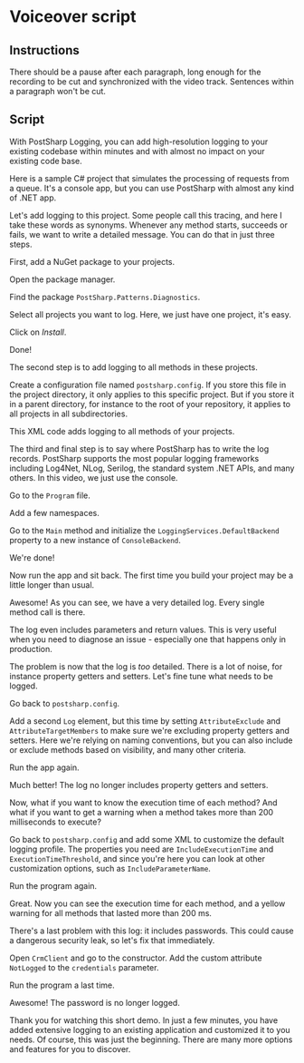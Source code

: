 # Voiceover script

## Instructions

There should be a pause after each paragraph, long enough for the recording to be cut and synchronized with the video track. Sentences within a paragraph won't be cut.

## Script

With PostSharp Logging, you can add high-resolution logging to your existing codebase within minutes and with almost no impact on your existing code base.

Here is a sample C# project that simulates the processing of requests from a queue. It's a console app, but you can use PostSharp with almost any kind of .NET app.

Let's add logging to this project. Some people call this tracing, and here I take these words as synonyms. Whenever any method starts, succeeds or fails, we want to write a detailed message. You can do that in just three steps.

First, add a NuGet package to your projects.

Open the package manager.

Find the package `PostSharp.Patterns.Diagnostics`.

Select all projects you want to log. Here, we just have one project, it's easy.

Click on _Install_.

Done!

The second step is to add logging to all methods in these projects.

Create a configuration file named `postsharp.config`. If you store this file in the project directory, it only applies to this specific project. But if you store it in a parent directory, for instance to the root of your repository, it applies to all projects in all subdirectories.

This XML code adds logging to all methods of your projects.

The third and final step is to say where PostSharp has to write the log records. PostSharp supports the most popular logging frameworks including Log4Net, NLog, Serilog, the standard system .NET APIs, and many others. In this video, we just use the console.

Go to the `Program` file.

Add a few namespaces.

Go to the `Main` method and initialize the  `LoggingServices.DefaultBackend` property to a new instance of `ConsoleBackend`.

We're done!

Now run the app and sit back. The first time you build your project may be a little longer than usual.

Awesome! As you can see, we have a very detailed log. Every single method call is there. 

The log even includes parameters and return values. This is very useful when you need to diagnose an issue - especially one that happens only in production.

The problem is now that the log is _too_ detailed. There is a lot of noise, for instance property getters and setters. Let's fine tune what needs to be logged.

Go back to `postsharp.config`.

Add a second `Log` element, but this time by setting  `AttributeExclude` and `AttributeTargetMembers`  to make sure we're excluding property getters and setters. Here we're relying on naming conventions, but you can also include or exclude methods based on visibility, and many other criteria.

Run the app again.

Much better! The log no longer includes property getters and setters.

Now, what if you want to know the execution time of each method? And what if you want to get a warning when a method takes more than 200 milliseconds to execute? 

Go back to `postsharp.config` and add some XML to customize the default logging profile. The properties you need are `IncludeExecutionTime` and `ExecutionTimeThreshold`, and since you're here you can look at other customization options, such as  `IncludeParameterName`.

Run the program again.

Great. Now you can see the execution time for each method, and a yellow warning for all methods that lasted more than 200 ms.

There's a last problem with this log: it includes passwords. This could cause a dangerous security leak, so let's fix that immediately. 

Open `CrmClient` and go to the constructor. Add the custom attribute `NotLogged` to the `credentials` parameter.

Run the program a last time.

Awesome! The password is no longer logged.

Thank you for watching this short demo. In just a few minutes, you have added extensive logging to an existing application and customized it to you needs. Of course, this was just the beginning. There are many more options and features for you to discover.
